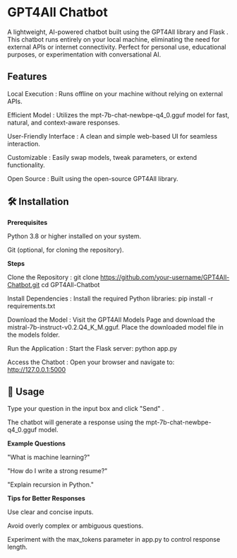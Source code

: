 # GPT4All Chatbot
A lightweight, AI-powered chatbot built using the GPT4All library and Flask . This chatbot runs entirely on your local machine, eliminating the need for external APIs or internet connectivity. Perfect for personal use, educational purposes, or experimentation with conversational AI.

## Features
Local Execution : Runs offline on your machine without relying on external APIs.

Efficient Model : Utilizes the mpt-7b-chat-newbpe-q4_0.gguf model for fast, natural, and context-aware responses.

User-Friendly Interface : A clean and simple web-based UI for seamless interaction.

Customizable : Easily swap models, tweak parameters, or extend functionality.

Open Source : Built using the open-source GPT4All library.

## 🛠️ Installation
**Prerequisites**

Python 3.8 or higher installed on your system.

Git (optional, for cloning the repository).

**Steps**

Clone the Repository :
git clone https://github.com/your-username/GPT4All-Chatbot.git
cd GPT4All-Chatbot

Install Dependencies :
Install the required Python libraries:
pip install -r requirements.txt

Download the Model :
Visit the GPT4All Models Page and download the mistral-7b-instruct-v0.2.Q4_K_M.gguf.
Place the downloaded model file in the models folder.

Run the Application :
Start the Flask server:
python app.py

Access the Chatbot :
Open your browser and navigate to:
http://127.0.0.1:5000


## 🚀 Usage
Type your question in the input box and click "Send" .

The chatbot will generate a response using the mpt-7b-chat-newbpe-q4_0.gguf model.

**Example Questions**

"What is machine learning?"

"How do I write a strong resume?"

"Explain recursion in Python."

**Tips for Better Responses**

Use clear and concise inputs.

Avoid overly complex or ambiguous questions.

Experiment with the max_tokens parameter in app.py to control response length.
